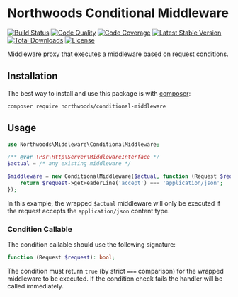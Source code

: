 # Northwoods Conditional Middleware

[![Build Status](https://travis-ci.com/northwoods/conditional-middleware.svg?branch=master)](https://travis-ci.com/northwoods/conditional-middleware)
[![Code Quality](https://scrutinizer-ci.com/g/northwoods/conditional-middleware/badges/quality-score.png?b=master)](https://scrutinizer-ci.com/g/northwoods/conditional-middleware/?branch=master)
[![Code Coverage](https://scrutinizer-ci.com/g/northwoods/conditional-middleware/badges/coverage.png?b=master)](https://scrutinizer-ci.com/g/northwoods/conditional-middleware/?branch=master)
[![Latest Stable Version](http://img.shields.io/packagist/v/northwoods/conditional-middleware.svg?style=flat)](https://packagist.org/packages/northwoods/conditional-middleware)
[![Total Downloads](https://img.shields.io/packagist/dt/northwoods/conditional-middleware.svg?style=flat)](https://packagist.org/packages/northwoods/conditional-middleware)
[![License](https://img.shields.io/packagist/l/northwoods/conditional-middleware.svg?style=flat)](https://packagist.org/packages/northwoods/conditional-middleware)

Middleware proxy that executes a middleware based on request conditions.

## Installation

The best way to install and use this package is with [composer](http://getcomposer.org/):

```shell
composer require northwoods/conditional-middleware
```

## Usage

```php
use Northwoods\Middleware\ConditionalMiddleware;

/** @var \Psr\Http\Server\MiddlewareInterface */
$actual = /* any existing middleware */

$middleware = new ConditionalMiddleware($actual, function (Request $request): bool {
    return $request->getHeaderLine('accept') === 'application/json';
});
```

In this example, the wrapped `$actual` middleware will only be executed if the
request accepts the `application/json` content type.

### Condition Callable

The condition callable should use the following signature:

```php
function (Request $request): bool;
```

The condition must return `true` (by strict `===` comparison) for the wrapped
middleware to be executed. If the condition check fails the handler will be
called immediately.
